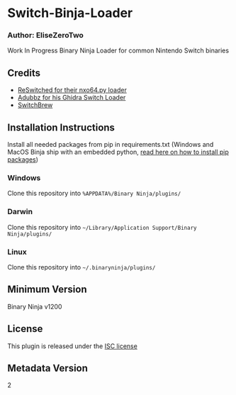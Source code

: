 # Switch-Binja-Loader
### Author: **EliseZeroTwo**

Work In Progress Binary Ninja Loader for common Nintendo Switch binaries

## Credits
- [ReSwitched for their nxo64.py loader](https://github.com/reswitched/loaders/blob/master/nxo64.py)
- [Adubbz for his Ghidra Switch Loader](https://github.com/Adubbz/Ghidra-Switch-Loader)
- [SwitchBrew](https://switchbrew.org/)

## Installation Instructions

Install all needed packages from pip in requirements.txt (Windows and MacOS Binja ship with an embedded python, [read here on how to install pip packages](https://docs.binary.ninja/guide/plugins.html#installing-prerequisites))
### Windows

Clone this repository into `%APPDATA%/Binary Ninja/plugins/`

### Darwin

Clone this repository into `~/Library/Application Support/Binary Ninja/plugins/`

### Linux

Clone this repository into `~/.binaryninja/plugins/`
## Minimum Version

Binary Ninja v1200



## License

This plugin is released under the [ISC license](https://github.com/EliseZeroTwo/Switch-Binja-Loader/blob/master/LICENSE.txt)

## Metadata Version

2
